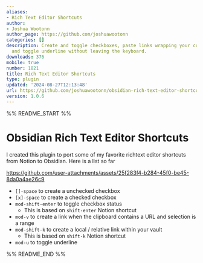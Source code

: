 ```yaml
---
aliases:
- Rich Text Editor Shortcuts
author:
- Joshua Wootonn
author_page: https://github.com/joshuawootonn
categories: []
description: Create and toggle checkboxes, paste links wrapping your current selection,
  and toggle underline without leaving the keyboard.
downloads: 376
mobile: true
number: 1821
title: Rich Text Editor Shortcuts
type: plugin
updated: '2024-08-27T12:13:48'
url: https://github.com/joshuawootonn/obsidian-rich-text-editor-shortcuts
version: 1.0.6
---
```


%% README_START %%

# Obsidian Rich Text Editor Shortcuts

I created this plugin to port some of my favorite richtext editor shortcuts from Notion to Obsidian.
Here is a list so far

https://github.com/user-attachments/assets/25f283f4-b284-45f0-be45-8da0a4ae26c9

-   `[]-space` to create a unchecked checkbox
-   `[x]-space` to create a checked checkbox
-   `mod-shift-enter` to toggle checkbox status
    -   This is based on `shift-enter` Notion shortcut
-   `mod-v` to create a link when the clipboard contains a URL and selection is a range
-   `mod-shift-k` to create a local / relative link within your vault
    -   This is based on `shift-k` Notion shortcut
-   `mod-u` to toggle underline


%% README_END %%